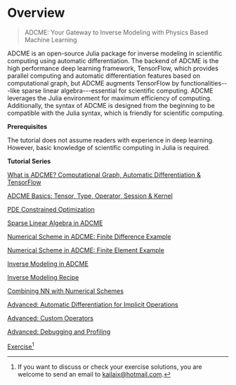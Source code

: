 

# Overview

> ADCME: Your Gateway to Inverse Modeling with Physics Based Machine Learning

ADCME is an open-source Julia package for inverse modeling in scientific computing using automatic differentiation. The backend of ADCME is the high performance deep learning framework, TensorFlow, which provides parallel computing and automatic differentiation features based on computational graph, but  ADCME augments TensorFlow by functionalities---like sparse linear algebra---essential for scientific computing. ADCME leverages the Julia environment for maximum efficiency of computing. Additionally, the syntax of ADCME is designed from the beginning to be compatible with the Julia syntax, which is friendly for scientific computing. 

**Prerequisites**

The tutorial does not assume readers with experience in deep learning. However, basic knowledge of scientific computing in Julia is required. 

**Tutorial Series**

[What is ADCME? Computational Graph, Automatic Differentiation & TensorFlow](./tu_whatis.md)

[ADCME Basics: Tensor, Type, Operator, Session & Kernel](./tu_basic.md)

[PDE Constrained Optimization](./tu_optimization.md)

[Sparse Linear Algebra in ADCME](./tu_sparse.md)

[Numerical Scheme in ADCME: Finite Difference Example](./tu_fd.md)

[Numerical Scheme in ADCME: Finite Element Example](./tu_fem.md)

[Inverse Modeling in ADCME](./tu_inv.md)

[Inverse Modeling Recipe](./tu_recipe.md)

[Combining NN with Numerical Schemes](./tu_nn.md)

[Advanced: Automatic Differentiation for Implicit Operations](./tu_implicit.md)

[Advanced: Custom Operators](./tu_customop.md)

[Advanced: Debugging and Profiling](./tu_debug.md)

[Exercise](./exercise.md)[^exercise]

[^exercise]: If you want to discuss or check your exercise solutions, you are welcome to send an email to kailaix@hotmail.com.





